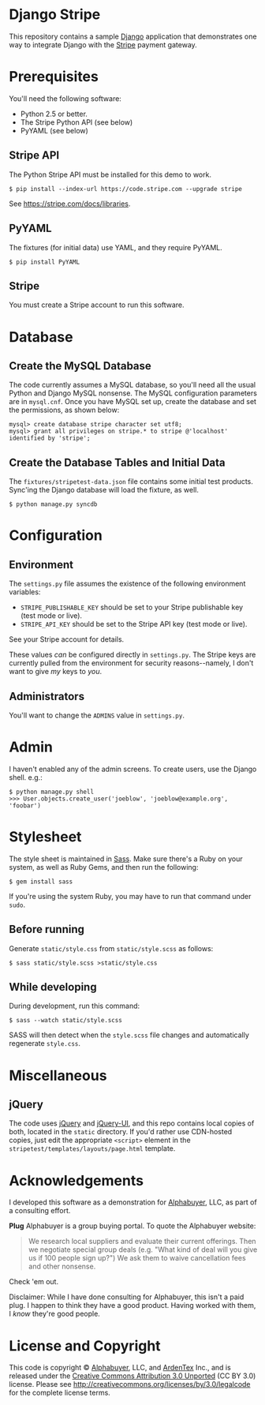 # Django Stripe

This repository contains a sample [Django][] application that demonstrates
one way to integrate Django with the [Stripe][] payment gateway.

[Django]: http://www.djangoproject.com/
[Stripe]: http://stripe.com/

# Prerequisites

You'll need the following software:

* Python 2.5 or better.
* The Stripe Python API (see below)
* PyYAML (see below)

## Stripe API

The Python Stripe API must be installed for this demo to work.

    $ pip install --index-url https://code.stripe.com --upgrade stripe

See <https://stripe.com/docs/libraries>.

## PyYAML

The fixtures (for initial data) use YAML, and they require PyYAML.

    $ pip install PyYAML

## Stripe

You must create a Stripe account to run this software.

# Database

## Create the MySQL Database

The code currently assumes a MySQL database, so you'll need all the usual
Python and Django MySQL nonsense. The MySQL configuration parameters are in
`mysql.cnf`. Once you have MySQL set up, create the database and set the
permissions, as shown below:

    mysql> create database stripe character set utf8;
    mysql> grant all privileges on stripe.* to stripe @'localhost' identified by 'stripe';

## Create the Database Tables and Initial Data

The `fixtures/stripetest-data.json` file contains some initial test products.
Sync'ing the Django database will load the fixture, as well.

    $ python manage.py syncdb

# Configuration

## Environment

The `settings.py` file assumes the existence of the following environment
variables:

* `STRIPE_PUBLISHABLE_KEY` should be set to your Stripe publishable key (test
  mode or live).
* `STRIPE_API_KEY` should be set to the Stripe API key (test mode or live).

See your Stripe account for details.

These values *can* be configured directly in `settings.py`. The Stripe keys are
currently pulled from the environment for security reasons--namely, I don't
want to give *my* keys to *you*.

## Administrators

You'll want to change the `ADMINS` value in `settings.py`.

# Admin

I haven't enabled any of the admin screens. To create users, use the Django
shell. e.g.:

    $ python manage.py shell                   
    >>> User.objects.create_user('joeblow', 'joeblow@example.org', 'foobar')

# Stylesheet

The style sheet is maintained in [Sass][]. Make sure there's a Ruby on your
system, as well as Ruby Gems, and then run the following:

    $ gem install sass

If you're using the system Ruby, you may have to run that command under `sudo`.

[Sass]: http://sass-lang.com/

## Before running

Generate `static/style.css` from `static/style.scss` as follows:

    $ sass static/style.scss >static/style.css

## While developing

During development, run this command:

    $ sass --watch static/style.scss

SASS will then detect when the `style.scss` file changes and automatically
regenerate `style.css`.

# Miscellaneous

## jQuery

The code uses [jQuery][] and [jQuery-UI][], and this repo contains local copies
of both, located in the `static` directory. If you'd rather use CDN-hosted
copies, just edit the appropriate `<script>` element in the
`stripetest/templates/layouts/page.html` template.

[jQuery]: http://jquery.org
[jQuery-UI]: http://jqueryui.com


# Acknowledgements

I developed this software as a demonstration for [Alphabuyer][], LLC, as part
of a consulting effort.

**Plug** Alphabuyer is a group buying portal. To quote the Alphabuyer website:

> We research local suppliers and evaluate their current offerings. Then we
> negotiate special group deals (e.g. "What kind of deal will you give us if
> 100 people sign up?") We ask them to waive cancellation fees and other
> nonsense.

Check 'em out.

Disclaimer: While I have done consulting for Alphabuyer, this isn't a paid
plug. I happen to think they have a good product. Having worked with them, I
_know_ they're good people.

[Alphabuyer]: http://alphabuyer.com

# License and Copyright

This code is copyright &copy; [Alphabuyer][], LLC, and [ArdenTex][] Inc., and
is released under the [Creative Commons Attribution 3.0 Unported][] (CC BY 3.0)
license. Please see <http://creativecommons.org/licenses/by/3.0/legalcode>
for the complete license terms.

[ArdenTex]: http://www.ardentex.com/
[Creative Commons Attribution 3.0 Unported]: http://creativecommons.org/licenses/by/3.0/
